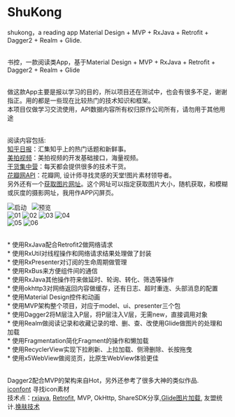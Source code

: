 # ShuKong
shukong，a reading app  Material Design + MVP + RxJava + Retrofit + Dagger2 + Realm + Glide.


<br>书控，一款阅读类App，基于Material Design + MVP + RxJava + Retrofit + Dagger2 + Realm + Glide


<br>做这款App主要是报以学习的目的，所以项目还在测试中，也会有很多不足，谢谢指正。用的都是一些现在比较热门的技术知识和框架。
<br>本项目仅做学习交流使用，API数据内容所有权归原作公司所有，请勿用于其他用途



<br>阅读内容包括:
<br>[知乎日报](https://github.com/izzyleung/ZhihuDailyPurify/wiki/%E7%9F%A5%E4%B9%8E%E6%97%A5%E6%8A%A5-API-%E5%88%86%E6%9E%90)：汇集知乎上的热门话题和新鲜事。
<br>[美拍视频](http://open.meipai.com/resource/api)：美拍视频的开发基础接口，海量视频。
<br>[干货集中营](http://gank.io/api)：每天都会提供很多的技术干货。
<br>[花瓣网API](http://huaban.com/)：花瓣网, 设计师寻找灵感的天堂!图片素材领导者。
<br>另外还有一个[获取图片网址](https://unsplash.it/)。这个网址可以指定获取图片大小，随机获取，和模糊或灰度的摄影网址，我用作APP闪屏页。
    
![启动](http://img.blog.csdn.net/20170318153335452?watermark/2/text/aHR0cDovL2Jsb2cuY3Nkbi5uZXQvcXFfMzQ0ODc5Nzc=/font/5a6L5L2T/fontsize/400/fill/I0JBQkFCMA==/dissolve/70/gravity/Center)  
![预览](http://img.blog.csdn.net/20170318153434202)  
![01](http://img.blog.csdn.net/20170318153452156) 
![02](http://img.blog.csdn.net/20170318153636675) 
![03](http://img.blog.csdn.net/20170318153657063)
![04](http://img.blog.csdn.net/20170318153711145)  
![05](http://img.blog.csdn.net/20170318153721907) 
![06](http://img.blog.csdn.net/20170318153732516)  
    
<br> * 使用RxJava配合Retrofit2做网络请求
<br> * 使用RxUtil对线程操作和网络请求结果处理做了封装
<br> * 使用RxPresenter对订阅的生命周期做管理
<br> * 使用RxBus来方便组件间的通信
<br> * 使用RxJava其他操作符来做延时、轮询、转化、筛选等操作
<br> * 使用okhttp3对网络返回内容做缓存，还有日志、超时重连、头部消息的配置
<br> * 使用Material Design控件和动画
<br> * 使用MVP架构整个项目，对应于model、ui、presenter三个包
<br> * 使用Dagger2将M层注入P层，将P层注入V层，无需new，直接调用对象
<br> * 使用Realm做阅读记录和收藏记录的增、删、查、改使用Glide做图片的处理和加载
<br> * 使用Fragmentation简化Fragment的操作和懒加载
<br> * 使用RecyclerView实现下拉刷新、上拉加载、侧滑删除、长按拖曳
<br> * 使用x5WebView做阅览页，比原生WebView体验更佳

<br>Dagger2配合MVP的架构来自Hot，另外还参考了很多大神的类似作品.
<br>[iconfont](http://www.iconfont.cn/) 寻找icon素材
<br>技术点：[rxjava](http://gank.io/post/560e15be2dca930e00da1083),
[Retrofit](http://www.jianshu.com/p/1ef0ba0bccc6), MVP, OkHttp, ShareSDK分享,[Glide图片加载](https://mrfu.me/2016/02/27/Glide_Image_Resizing_&_Scaling/), 友盟统计.[换肤技术](http://blog.zhaiyifan.cn/2015/09/10/Android%E6%8D%A2%E8%82%A4%E6%8A%80%E6%9C%AF%E6%80%BB%E7%BB%93/)






